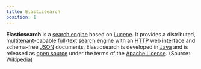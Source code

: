 ```yaml
---
title: Elasticsearch
position: 1
---
```


**Elasticsearch** is a [search engine](https://en.wikipedia.org/wiki/Search_engine_(computing)) based on [Lucene](https://en.wikipedia.org/wiki/Lucene). It provides a distributed, [multitenant](https://en.wikipedia.org/wiki/Multitenancy)-capable [full-text search](https://en.wikipedia.org/wiki/Full-text_search) engine with an [HTTP](https://en.wikipedia.org/wiki/HTTP) web interface and schema-free [JSON](https://en.wikipedia.org/wiki/JSON) documents. Elasticsearch is developed in [Java](https://en.wikipedia.org/wiki/Java_(programming_language)) and is released as [open source](https://en.wikipedia.org/wiki/Open_source_software) under the terms of the [Apache License](https://en.wikipedia.org/wiki/Apache_License). (Source: Wikipedia)
